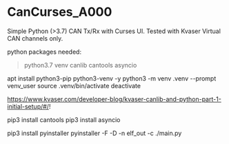 # CanCurses_A000

Simple Python (>3.7) CAN Tx/Rx with Curses UI. Tested with Kvaser Virtual CAN channels only.

python packages needed:
 > python3.7
 venv
 canlib
 cantools
 asyncio


apt install python3-pip python3-venv -y
python3 -m venv .venv --prompt venv_user
source .venv/bin/activate
deactivate

https://www.kvaser.com/developer-blog/kvaser-canlib-and-python-part-1-initial-setup/#/!

pip3 install cantools
pip3 install asyncio


pip3 install pyinstaller
pyinstaller -F -D -n elf_out -c ./main.py


